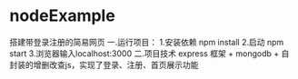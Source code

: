 # nodeExample
搭建带登录注册的简易网页
一.运行项目：
1.安装依赖 npm install
2.启动 npm start
3.浏览器输入localhost:3000
二.项目技术
express 框架 + mongodb + 自封装的增删改查js，实现了登录、注册、首页展示功能

